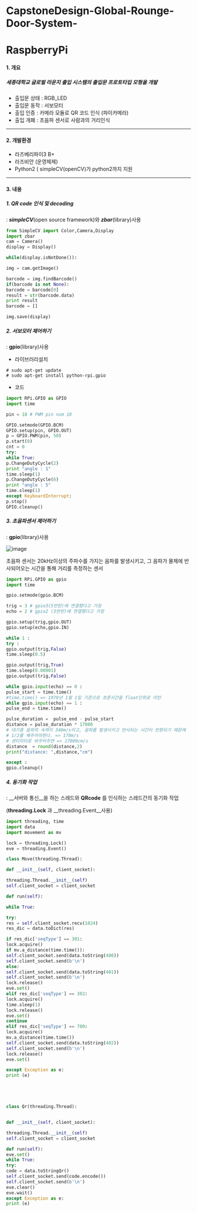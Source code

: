# CapstoneDesign-Global-Rounge-Door-System-

# RaspberryPi

#### 1. 개요

##### 세종대학교 글로벌 라운지 출입 시스템의 출입문 프로토타입 모형을 개발

- 출입문 상태 : RGB_LED 
- 출입문 동작 : 서보모터
- 출입 인증 : 카메라 모듈로 QR 코드 인식 (파이카메라)
- 출입 개폐 : 초음파 센서로 사람과의 거리인식

---

#### 2. 개발환경

- 라즈베리파이3 B+
- 라즈비안 (운영체제)
- Python2 ( simpleCV(openCV)가 python2까지 지원 

---

#### 3. 내용

##### 1. QR code 인식 및 decoding

: ___simpleCV___(open source framework)와 ___zbar___(library)사용 

~~~python
from SimpleCV import Color,Camera,Display
import zbar
cam = Camera()  
display = Display() 

while(display.isNotDone()):

img = cam.getImage() 

barcode = img.findBarcode() 
if(barcode is not None): 
barcode = barcode[0] 
result = str(barcode.data)
print result 
barcode = [] 

img.save(display) 
~~~

##### 2. 서보모터 제어하기

: __gpio__(library)사용

* 라이브러리설치

~~~
# sudo apt-get update
# sudo apt-get install python-rpi.gpio
~~~

* 코드

~~~python
import RPi.GPIO as GPIO
import time

pin = 18 # PWM pin num 18

GPIO.setmode(GPIO.BCM)
GPIO.setup(pin, GPIO.OUT)
p = GPIO.PWM(pin, 50)
p.start(0)
cnt = 0
try:
while True:
p.ChangeDutyCycle(2)
print "angle : 1"
time.sleep(1)
p.ChangeDutyCycle(6)
print "angle : 5"
time.sleep(1)
except KeyboardInterrupt:
p.stop()
GPIO.cleanup()
~~~

##### 3. 초음파센서 제어하기

:  __gpio__(library)사용

![image](https://user-images.githubusercontent.com/48287388/55797015-5d043900-5b06-11e9-8ab0-67a93332cfe1.png)

초음파 센서는 20kHz이상의 주파수를 가지는 음파를 발생시키고, 그 음파가 물체에 반사되어오는 시간을 통해 거리를 측정하는 센서

~~~python
import RPi.GPIO as gpio
import time

gpio.setmode(gpio.BCM)

trig = 3 # gpio3(5번핀)에 연결했다고 가정
echo = 2 # gpio2 (3번핀)에 연결했다고 가정

gpio.setup(trig,gpio.OUT)
gpio.setup(echo,gpio.IN)

while 1 :
try :
gpio.output(trig,False)
time.sleep(0.5)

gpio.output(trig,True)
time.sleep(0.00001)
gpio.output(trig,False) 

while gpio.input(echo) == 0 :
pulse_start = time.time()
#time.time() => 1970년 1월 1일 기준으로 흐른시간을 float단위로 리턴
while gpio.input(echo) == 1 :
pulse_end = time.time()

pulse_duration =  pulse_end - pulse_start
distance = pulse_duration * 17000 
# 대기중 음파의 속력이 340m/s이고, 음파를 발생시키고 반사되는 시간이 반환되기 때문에 
# 1/2를 해주어야한다. => 170m/s
# 센티미터로 바꾸어주면 => 17000cm/s
distance  = round(distance,2)
print("distance: ",distance,"cm")

except :
gpio.cleanup()

~~~

##### 4. 동기화 작업

:  __서버와 통신__을 하는 스레드와 __QRcode__ 를 인식하는 스레드간의 동기화 작업

(__threading.Lock__ 과 __threading.Event__사용)

~~~python
import threading, time
import data
import movement as mv

lock = threading.Lock()
eve = threading.Event()

class Move(threading.Thread):

def __init__(self, client_socket):

threading.Thread.__init__(self)
self.client_socket = client_socket

def run(self):

while True:

try:
res = self.client_socket.recv(1024)
res_dic = data.toDict(res)

if res_dic['seqType'] == 301:
lock.acquire()
if mv.a_distance(time.time()):
self.client_socket.send(data.toString(400))
self.client_socket.send(b'\n')
else:
self.client_socket.send(data.toString(401))
self.client_socket.send(b'\n')  
lock.release()
eve.set()
elif res_dic['seqType'] == 302:
lock.acquire()               
time.sleep(1)
lock.release()
eve.set()
continue
elif res_dic['seqType'] == 700:
lock.acquire()
mv.a_distance(time.time())
self.client_socket.send(data.toString(402))
self.client_socket.send(b'\n')
lock.release()
eve.set()

except Exception as e:
print (e)





class Qr(threading.Thread):


def __init__(self, client_socket):

threading.Thread.__init__(self)
self.client_socket = client_socket

def run(self):
eve.set()
while True:
try:
code = data.toStringQr()
self.client_socket.send(code.encode())
self.client_socket.send(b'\n')
eve.clear()
eve.wait()
except Exception as e:
print (e)

~~~

